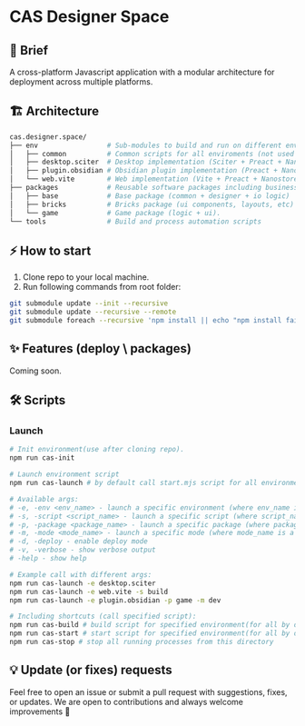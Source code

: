 # CAS Designer Space

## 📝 Brief

A cross-platform Javascript application with a modular architecture for deployment across multiple platforms.

## 🏗️ Architecture

```Bash
cas.designer.space/
├── env                 # Sub-modules to build and run on different enviroments.
│   ├── common          # Common scripts for all enviroments (not used as specified env for launch).
│   ├── desktop.sciter  # Desktop implementation (Sciter + Preact + Nanostores)
│   ├── plugin.obsidian # Obsidian plugin implementation (Preact + Nanostores)
│   └── web.vite        # Web implementation (Vite + Preact + Nanostores)
├── packages            # Reusable software packages including business logic and ui
│   ├── base            # Base package (common + designer + io logic)
│   ├── bricks          # Bricks package (ui components, layouts, etc)
│   └── game            # Game package (logic + ui).
└── tools               # Build and process automation scripts
```

## ⚡ How to start

1. Clone repo to your local machine.
2. Run following commands from root folder:

```Bash
git submodule update --init --recursive
git submodule update --recursive --remote
git submodule foreach --recursive 'npm install || echo "npm install failed in $name"'
```

## ✨ Features (deploy \ packages)

Coming soon.

## 🛠️ Scripts

### Launch
```bash
# Init environment(use after cloning repo).
npm run cas-init

# Launch environment script
npm run cas-launch # by default call start.mjs script for all environments

# Available args:
# -e, -env <env_name> - launch a specific environment (where env_name is a name of environment in env folder).
# -s, -script <script_name> - launch a specific script (where script_name is a name of script in env folder).
# -p, -package <package_name> - launch a specific package (where package_name is a name of package in packages folder)
# -m, -mode <mode_name> - launch a specific mode (where mode_name is a name of mode in env folder)
# -d, -deploy - enable deploy mode
# -v, -verbose - show verbose output
# -help - show help

# Example call with different args:
npm run cas-launch -e desktop.sciter
npm run cas-launch -e web.vite -s build
npm run cas-launch -e plugin.obsidian -p game -m dev

# Including shortcuts (call specified script):
npm run cas-build # build script for specified environment(for all by default)
npm run cas-start # start script for specified environment(for all by default)
npm run cas-stop # stop all running processes from this directory

```

## 💡 Update (or fixes) requests

Feel free to open an issue or submit a pull request with suggestions, fixes, or updates.
We are open to contributions and always welcome improvements 🚀
